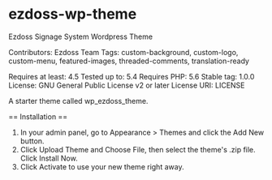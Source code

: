 # ezdoss-wp-theme
Ezdoss Signage System Wordpress Theme

Contributors: Ezdoss Team
Tags: custom-background, custom-logo, custom-menu, featured-images, threaded-comments, translation-ready

Requires at least: 4.5
Tested up to: 5.4
Requires PHP: 5.6
Stable tag: 1.0.0
License: GNU General Public License v2 or later
License URI: LICENSE

A starter theme called wp_ezdoss_theme.


== Installation ==

1. In your admin panel, go to Appearance > Themes and click the Add New button.
2. Click Upload Theme and Choose File, then select the theme's .zip file. Click Install Now.
3. Click Activate to use your new theme right away.
